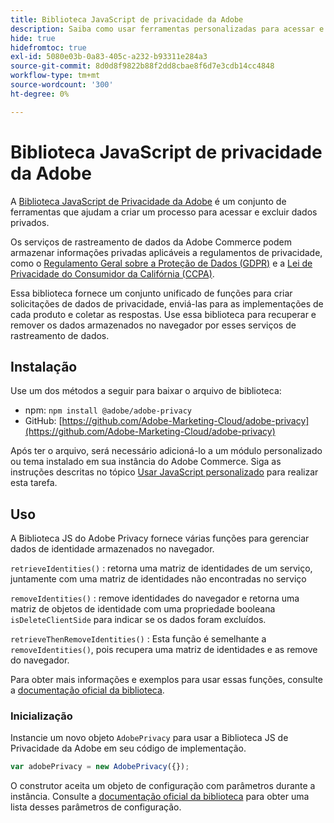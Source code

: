 ```yaml
---
title: Biblioteca JavaScript de privacidade da Adobe
description: Saiba como usar ferramentas personalizadas para acessar e excluir informações pessoais do cliente coletadas pelo Adobe Commerce.
hide: true
hidefromtoc: true
exl-id: 5080e03b-0a83-405c-a232-b93311e284a3
source-git-commit: 8d0d8f9822b88f2dd8cbae8f6d7e3cdb14cc4848
workflow-type: tm+mt
source-wordcount: '300'
ht-degree: 0%

---
```


# Biblioteca JavaScript de privacidade da Adobe

<!-- TODO: Remove hide metadata when the library has been integrated with Commerce. -->

A [Biblioteca JavaScript de Privacidade da Adobe](https://experienceleague.adobe.com/docs/experience-platform/privacy/js-library.html?lang=pt-BR) é um conjunto de ferramentas que ajudam a criar um processo para acessar e excluir dados privados.

Os serviços de rastreamento de dados da Adobe Commerce podem armazenar informações privadas aplicáveis a regulamentos de privacidade, como o [Regulamento Geral sobre a Proteção de Dados (GDPR)](gdpr.md) e a [Lei de Privacidade do Consumidor da Califórnia (CCPA)](ccpa.md).

Essa biblioteca fornece um conjunto unificado de funções para criar solicitações de dados de privacidade, enviá-las para as implementações de cada produto e coletar as respostas. Use essa biblioteca para recuperar e remover os dados armazenados no navegador por esses serviços de rastreamento de dados.

## Instalação

Use um dos métodos a seguir para baixar o arquivo de biblioteca:

- npm: `npm install @adobe/adobe-privacy`
- GitHub: [https://github.com/Adobe-Marketing-Cloud/adobe-privacy](https://github.com/Adobe-Marketing-Cloud/adobe-privacy)

Após ter o arquivo, será necessário adicioná-lo a um módulo personalizado ou tema instalado em sua instância do Adobe Commerce. Siga as instruções descritas no tópico [Usar JavaScript personalizado](https://developer.adobe.com/commerce/frontend-core/javascript/custom/) para realizar esta tarefa.

## Uso

A Biblioteca JS do Adobe Privacy fornece várias funções para gerenciar dados de identidade armazenados no navegador.

`retrieveIdentities()`
: retorna uma matriz de identidades de um serviço, juntamente com uma matriz de identidades não encontradas no serviço

`removeIdentities()`
: remove identidades do navegador e retorna uma matriz de objetos de identidade com uma propriedade booleana `isDeleteClientSide` para indicar se os dados foram excluídos.

`retrieveThenRemoveIdentities()`
: Esta função é semelhante a `removeIdentities()`, pois recupera uma matriz de identidades e as remove do navegador.

Para obter mais informações e exemplos para usar essas funções, consulte a [documentação oficial da biblioteca](https://experienceleague.adobe.com/docs/experience-platform/privacy/js-library.html?lang=pt-BR).

### Inicialização

Instancie um novo objeto `AdobePrivacy` para usar a Biblioteca JS de Privacidade da Adobe em seu código de implementação.

```js
var adobePrivacy = new AdobePrivacy({});
```

O construtor aceita um objeto de configuração com parâmetros durante a instância.
Consulte a [documentação oficial da biblioteca](https://experienceleague.adobe.com/docs/experience-platform/privacy/js-library.html?lang=pt-BR) para obter uma lista desses parâmetros de configuração.
